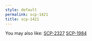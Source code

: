 ```yaml
---
style: default
permalink: scp-1421
title: scp-1421
---
```

You may also like:
[SCP-2327](http://scp-wiki.net/scp-2327)
[SCP-1984](http://scp-wiki.net/scp-1984)